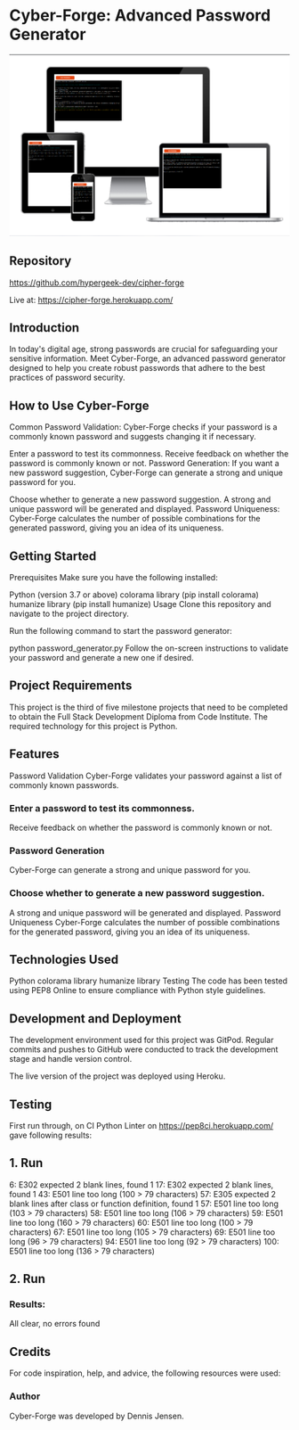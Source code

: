 # Cyber-Forge: Advanced Password Generator

![Screenshot of the program](cipher-forge.png)

## Repository
https://github.com/hypergeek-dev/cipher-forge

Live at:
https://cipher-forge.herokuapp.com/

## Introduction
In today's digital age, strong passwords are crucial for safeguarding your sensitive information. Meet Cyber-Forge, an advanced password generator designed to help you create robust passwords that adhere to the best practices of password security.

## How to Use Cyber-Forge
Common Password Validation: Cyber-Forge checks if your password is a commonly known password and suggests changing it if necessary.

Enter a password to test its commonness.
Receive feedback on whether the password is commonly known or not.
Password Generation: If you want a new password suggestion, Cyber-Forge can generate a strong and unique password for you.

Choose whether to generate a new password suggestion.
A strong and unique password will be generated and displayed.
Password Uniqueness: Cyber-Forge calculates the number of possible combinations for the generated password, giving you an idea of its uniqueness.

## Getting Started
Prerequisites
Make sure you have the following installed:

Python (version 3.7 or above)
colorama library (pip install colorama)
humanize library (pip install humanize)
Usage
Clone this repository and navigate to the project directory.

Run the following command to start the password generator:

python password_generator.py
Follow the on-screen instructions to validate your password and generate a new one if desired.

## Project Requirements
This project is the third of five milestone projects that need to be completed to obtain the Full Stack Development Diploma from Code Institute. The required technology for this project is Python.

## Features
Password Validation
Cyber-Forge validates your password against a list of commonly known passwords.

### Enter a password to test its commonness.
Receive feedback on whether the password is commonly known or not.
### Password Generation
Cyber-Forge can generate a strong and unique password for you.

### Choose whether to generate a new password suggestion.
A strong and unique password will be generated and displayed.
Password Uniqueness
Cyber-Forge calculates the number of possible combinations for the generated password, giving you an idea of its uniqueness.

## Technologies Used
Python
colorama library
humanize library
Testing
The code has been tested using PEP8 Online to ensure compliance with Python style guidelines.

## Development and Deployment
The development environment used for this project was GitPod. Regular commits and pushes to GitHub were conducted to track the development stage and handle version control.

The live version of the project was deployed using Heroku.

## Testing
First run through, on CI Python Linter on https://pep8ci.herokuapp.com/ gave following results:

## 1. Run
6: E302 expected 2 blank lines, found 1
17: E302 expected 2 blank lines, found 1
43: E501 line too long (100 > 79 characters)
57: E305 expected 2 blank lines after class or function definition, found 1
57: E501 line too long (103 > 79 characters)
58: E501 line too long (106 > 79 characters)
59: E501 line too long (160 > 79 characters)
60: E501 line too long (100 > 79 characters)
67: E501 line too long (105 > 79 characters)
69: E501 line too long (96 > 79 characters)
94: E501 line too long (92 > 79 characters)
100: E501 line too long (136 > 79 characters)

## 2. Run
### Results:
All clear, no errors found

## Credits
For code inspiration, help, and advice, the following resources were used:

### Author
Cyber-Forge was developed by Dennis Jensen.

